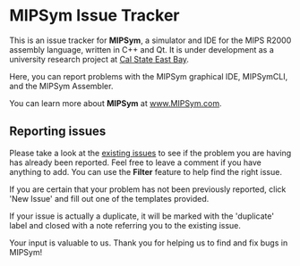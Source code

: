 # MIPSym Issue Tracker

This is an issue tracker for **MIPSym**, a simulator and IDE for the MIPS R2000 
assembly language, written in C++ and Qt.
It is under development as a university research project at 
[Cal State East Bay](https://www.csueastbay.edu/engineering/).

Here, you can report problems with the MIPSym graphical IDE, MIPSymCLI, and the MIPSym Assembler.

You can learn more about **MIPSym** at www.MIPSym.com.

## Reporting issues

Please take a look at the [existing issues](https://github.com/mipsym/MIPSym-issues/issues)
to see if the problem you are having has already been reported.
Feel free to leave a comment if you have anything to add.
You can use the **Filter** feature to help find the right issue.

If you are certain that your problem has not been previously reported, 
click 'New Issue' and fill out one of the templates provided.

If your issue is actually a duplicate, it will be marked with the 'duplicate' 
label and closed with a note referring you to the existing issue.

Your input is valuable to us. Thank you for helping us to find and fix bugs in MIPSym!
